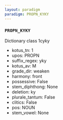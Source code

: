 ```yaml
---
layout: paradigm
paradigm: PROPN_KYKY
---
```

### ` PROPN_KYKY `

Dictionary class 1cyky
* kotus_tn: 1
* upos: PROPN
* suffix_regex: yky
* kotus_av: M
* grade_dir: weaken
* harmony: front
* possessive: False
* stem_diphthong: None
* deletion: ky
* plurale_tantum: False
* clitics: False
* pos: NOUN
* stem_vowel: None
